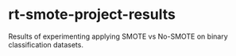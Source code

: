 # rt-smote-project-results
Results of experimenting applying SMOTE vs No-SMOTE on binary classification datasets.

